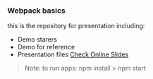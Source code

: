 ### Webpack basics
this is the repository for presentation including:
 * Demo starers
 * Demo for reference
 * Presentation files
 [Check Online Slides](https://ahmed-abdelmotey.github.io/webpack-presentation/presentation/#/)
> Note: to run apps: npm install > npm start
